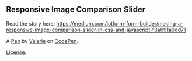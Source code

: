 Responsive Image Comparison Slider
----------------------------------
Read the story here: https://medium.com/jotform-form-builder/making-a-responsive-image-comparison-slider-in-css-and-javascript-f3a691a9dd71

A [Pen](http://codepen.io/ozarkVal/pen/bByaGR) by [Valerie](http://codepen.io/ozarkVal) on [CodePen](http://codepen.io/).

[License](http://codepen.io/ozarkVal/pen/bByaGR/license).